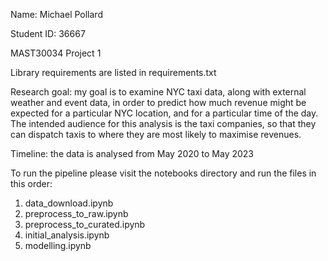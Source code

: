 Name: Michael Pollard

Student ID: 36667

MAST30034 Project 1

Library requirements are listed in requirements.txt

Research goal: my goal is to examine NYC taxi data, along with external weather and event data, in order to predict how much revenue might be expected for a particular NYC location, and for a particular time of the day. The intended audience for this analysis is the taxi companies, so that they can dispatch taxis to where they are most likely to maximise revenues. 

Timeline: the data is analysed from May 2020 to May 2023

To run the pipeline please visit the notebooks directory and run the files in this order:
1. data_download.ipynb
2. preprocess_to_raw.ipynb
3. preprocess_to_curated.ipynb
4. initial_analysis.ipynb
5. modelling.ipynb